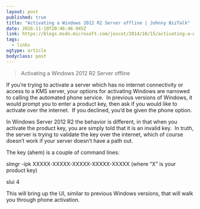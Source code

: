 ```yaml
---
layout: post 
published: true 
title: "Activating a Windows 2012 R2 Server offline | Johnny BizTalk" 
date: 2016-11-10T20:46:48.945Z 
link: https://blogs.msdn.microsoft.com/joscot/2014/10/15/activating-a-windows-2012-r2-server-offline/ 
tags:
  - links
ogtype: article 
bodyclass: post 
---
```


> Activating a Windows 2012 R2 Server offline

If you’re trying to activate a server which has no internet connectivity or access to a KMS server, your options for activating Windows are narrowed to calling the automated phone service.  In previous versions of Windows, it would prompt you to enter a product key, then ask if you would like to activate over the internet.  If you declined, you’d be given the phone option.

In Windows Server 2012 R2 the behavior is different, in that when you activate the product key, you are simply told that it is an invalid key.  In truth, the server is trying to validate the key over the internet, which of course doesn’t work if your server doesn’t have a path out.

The key (ahem) is a couple of command lines:

slmgr -ipk XXXXX-XXXXX-XXXXX-XXXXX-XXXXX (where “X” is your product key)

slui 4

This will bring up the UI, similar to previous Windows versions, that will walk you through phone activation.

